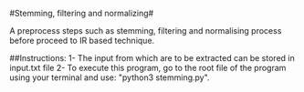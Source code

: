 #Stemming, filtering and normalizing#

A preprocess steps such as stemming, filtering and normalising process before proceed to IR based technique.


##Instructions:
1- The input from which are to be extracted can be stored in input.txt file
2- To execute this program, go to the root file of the program using your terminal and use: 
	"python3 stemming.py".